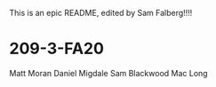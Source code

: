 This is an epic README, edited by Sam Falberg!!!!
# 209-3-FA20
Matt Moran
Daniel Migdale
Sam Blackwood
Mac Long
